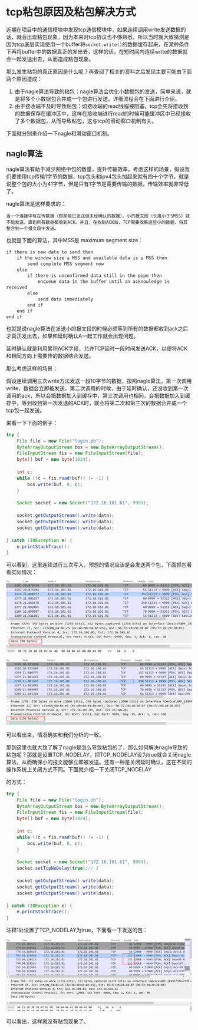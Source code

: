 

# tcp粘包原因及粘包解决方式

近期在项目中的通信模块中发现tcp通信模块中，如果连续调用write发送数据的话，就会出现粘包现象，因为本来对tcp协议也不够熟悉，所以当时就大致猜测是因为tcp底层实现使用一个buffer将`socket.write()`的数据缓存起来，在某种条件下再将buffer中的数据真正的发出去，这样的话，在短时间内连续write的数据就会一起发送出去，从而造成粘包现象。

那么发生粘包的真正原因是什么呢？再查阅了相关的资料之后发现主要可能由下面两个原因造成：

1. 由于nagle算法导致的粘包：nagle算法会优化小数据包的发送，简单来说，就是将多个小数据包合并成一个包进行发送，详细流程会在下面进行介绍。
2. 由于接收端不及时导致粘包：如接收端的read线程被阻塞，tcp会先将接收到的数据保存在缓冲区中，这样在接收端进行read的时候可能缓冲区中已经接收了多个数据包，从而导致粘包，这与tcp的滑动窗口机制有关。

下面就分别来介绍一下nagle和滑动窗口机制。

## nagle算法

nagle算法有助于减少网络中包的数量，提升传输效率。考虑这样的场景，假设我们要使用tcp传输1字节的数据，tcp包头和ipv4包头加起来就有四十个字节，就是说整个包的大小为41字节，但是只有1字节是需要传输的数据，传输效率就非常低了。

nagle算法是这样要求的：

```
当一个连接中有在传数据（即那些已发送但未经确认的数据），小的报文段（长度小于SMSS）就不能发送，直到所有数据都收到ACK。并且，在收到ACK后，TCP需要收集这些小的数据，将其整合到一个报文段中发送。
```

也就是下面的算法，其中MSS是 maximum segment size：

```
if there is new data to send then
    if the window size ≥ MSS and available data is ≥ MSS then
        send complete MSS segment now
    else
        if there is unconfirmed data still in the pipe then
            enqueue data in the buffer until an acknowledge is received
        else
            send data immediately
        end if
    end if
end if
```

也就是说nagle算法在发送小的报文段的时候必须等到所有的数据都收到ack之后才真正发出去，如果和延时确认A一起工作就会出现问题。

延时确认就是利用累积ACK字段，允许TCP延时一段时间发送ACK，以便将ACK和相同方向上需要传的数据结合发送。

那么考虑这样的场景：

假设连续调用三次write方法发送一段10字节的数据，按照nagle算法，第一次调用write，数据会立即被发送，第二次调用的时候，由于延时确认，还没收到第一次调用的ack，所以会把数据加入到缓存中，第三次调用也相同，会把数据加入到缓存中，等到收到第一次发送的ACK时，就会将第二次和第三次的数据合并成一个tcp包一起发送。

来看一下下面的例子：

```java
try {
    File file = new File("login.pb");
    ByteArrayOutputStream bos = new ByteArrayOutputStream();
    FileInputStream fis = new FileInputStream(file);
    byte[] buf = new byte[1024];

    int c;
    while ((c = fis.read(buf)) != -1) {
        bos.write(buf, 0, c);
    }

    Socket socket = new Socket("172.16.101.61", 9999);

    socket.getOutputStream().write(data);
    socket.getOutputStream().write(data);
    socket.getOutputStream().write(data);

} catch (IOException e) {
    e.printStackTrace();
}
```

可以看到，这里连续进行三次写入，预想的情况应该是会发送两个包，下面抓包看看实际情况：

![image-20201228230418158](.\imgs\image-20201228230418158.png)

![image-20201228230523975](.\imgs\image-20201228230523975.png)

可以看出来，情况确实和我们分析的一致。

那到这里也就大致了解了nagle是怎么导致粘包的了，那么如何解决nagle导致的粘包呢？那就是设置TCP_NODELAY，把TCP_NODELAY设为true就会关闭nagle算法，从而确保小的报文能够立即被发送。还有一种是关闭延时确认，这在不同的操作系统上关闭方式不同。下面就介绍一下关闭TCP_NODELAY

的方式：

```java
try {
    File file = new File("login.pb");
    ByteArrayOutputStream bos = new ByteArrayOutputStream();
    FileInputStream fis = new FileInputStream(file);
    byte[] buf = new byte[1024];

    int c;
    while ((c = fis.read(buf)) != -1) {
        bos.write(buf, 0, c);
    }

    Socket socket = new Socket("172.16.101.61", 9999);
    socket.setTcpNoDelay(true);// 1

    socket.getOutputStream().write(data);
    socket.getOutputStream().write(data);
    socket.getOutputStream().write(data);

} catch (IOException e) {
    e.printStackTrace();
}
```

注释1处设置了TCP_NODELAY为true，下面看一下发送的包：

![image-20201228231751317](.\imgs\image-20201228231751317.png)

可以看出，这样就没有粘包现象了。